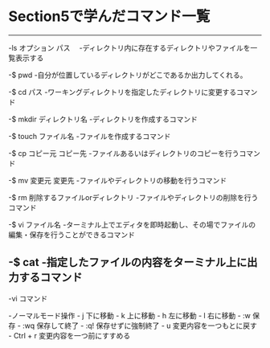 # Section5で学んだコマンド一覧 
------------------------------------------

-ls オプション パス
　-ディレクトリ内に存在するディレクトリやファイルを一覧表示する

-$ pwd
	-自分が位置しているディレクトリがどこであるか出力してくれる。

-$ cd パス
	-ワーキングディレクトリを指定したディレクトリに変更するコマンド

-$ mkdir ディレクトリ名
	-ディレクトリを作成するコマンド

-$ touch ファイル名
	-ファイルを作成するコマンド

-$ cp コピー元 コピー先
 	-ファイルあるいはディレクトリのコピーを行うコマンド

-$ mv 変更元 変更先
 	-ファイルやディレクトリの移動を行うコマンド

-$ rm 削除するファイルorディレクトリ
 	-ファイルやディレクトリの削除を行うコマンド

-$ vi ファイル名
 	-ターミナル上でエディタを即時起動し、その場でファイルの編集・保存を行うことができるコマンド

-$ cat 
 	-指定したファイルの内容をターミナル上に出力するコマンド
-------------------------------------------------------------------
-vi コマンド

-ノーマルモード操作
 	- j 下に移動
 	- k 上に移動
 	- h 左に移動
 	- l 右に移動
 	- :w 保存
	- :wq 保存して終了
	- :q! 保存せずに強制終了
 	- u 変更内容を一つもとに戻す
 	- Ctrl + r 変更内容を一つ前にすすめる









